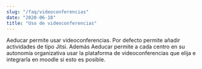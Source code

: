 ```yaml
---
slug: "/faq/videoconferencias"
date: "2020-06-18"
title: "Uso de videoconferencias"
---
```


Aeducar permite usar videoconferencias. Por defecto permite añadir actividades de tipo Jitsi. 
Además Aeducar permite a cada centro en su autonomía organizativa usar la plataforma de videoconferencias que elija e integrarla en moodle si esto es posible. 
